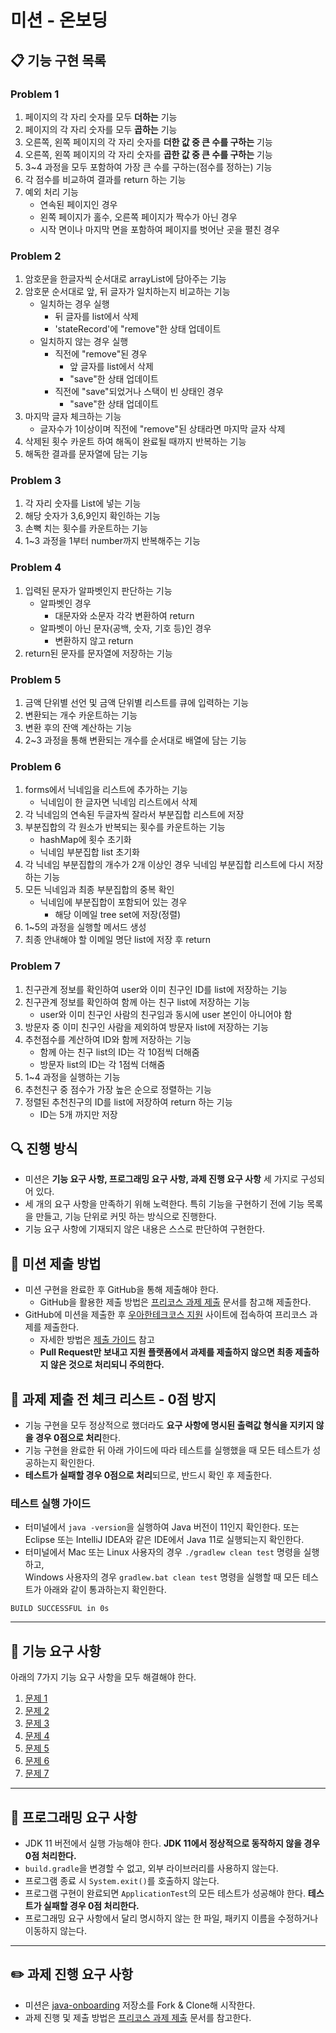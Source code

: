 # 미션 - 온보딩
## 📋 기능 구현 목록
### Problem 1
1. 페이지의 각 자리 숫자를 모두 **더하는** 기능 
2. 페이지의 각 자리 숫자를 모두 **곱하는** 기능 
3. 오른쪽, 왼쪽 페이지의 각 자리 숫자를 **더한 값 중 큰 수를 구하는** 기능
4. 오른쪽, 왼쪽 페이지의 각 자리 숫자를 **곱한 값 중 큰 수를 구하는** 기능 
5. 3~4 과정을 모두 포함하여 가장 큰 수를 구하는(점수를 정하는) 기능
6. 각 점수를 비교하여 결과를 return 하는 기능
7. 예외 처리 기능
   - 연속된 페이지인 경우
   - 왼쪽 페이지가 홀수, 오른쪽 페이지가 짝수가 아닌 경우
   - 시작 면이나 마지막 면을 포함하여 페이지를 벗어난 곳을 펼친 경우
### Problem 2
1. 암호문을 한글자씩 순서대로 arrayList에 담아주는 기능
2. 암호문 순서대로 앞, 뒤 글자가 일치하는지 비교하는 기능
   - 일치하는 경우 실행
     - 뒤 글자를 list에서 삭제
     - 'stateRecord'에 "remove"한 상태 업데이트
   - 일치하지 않는 경우 실행
     - 직전에 "remove"된 경우
       - 앞 글자를 list에서 삭제
       - "save"한 상태 업데이트
     - 직전에 "save"되었거나 스택이 빈 상태인 경우
       - "save"한 상태 업데이트 
3. 마지막 글자 체크하는 기능
   - 글자수가 1이상이며 직전에 "remove"된 상태라면 마지막 글자 삭제
4. 삭제된 횟수 카운트 하여 해독이 완료될 때까지 반복하는 기능
5. 해독한 결과를 문자열에 담는 기능
### Problem 3
1. 각 자리 숫자를 List에 넣는 기능
2. 해당 숫자가 3,6,9인지 확인하는 기능
3. 손뼉 치는 횟수를 카운트하는 기능
4. 1~3 과정을 1부터 number까지 반복해주는 기능
### Problem 4
1. 입력된 문자가 알파벳인지 판단하는 기능
   - 알파벳인 경우
     - 대문자와 소문자 각각 변환하여 return
   - 알파벳이 아닌 문자(공백, 숫자, 기호 등)인 경우
     - 변환하지 않고 return
2. return된 문자를 문자열에 저장하는 기능
### Problem 5
1. 금액 단위별 선언 및 금액 단위별 리스트를 큐에 입력하는 기능
2. 변환되는 개수 카운트하는 기능
3. 변환 후의 잔액 계산하는 기능
4. 2~3 과정을 통해 변환되는 개수를 순서대로 배열에 담는 기능
### Problem 6
1. forms에서 닉네임을 리스트에 추가하는 기능
    - 닉네임이 한 글자면 닉네임 리스트에서 삭제
2. 각 닉네임의 연속된 두글자씩 잘라서 부분집합 리스트에 저장
3. 부분집합의 각 원소가 반복되는 횟수를 카운트하는 기능
   - hashMap에 횟수 초기화
   - 닉네임 부분집합 list 초기화
4. 각 닉네임 부분집합의 개수가 2개 이상인 경우 닉네임 부분집합 리스트에 다시 저장하는 기능
5. 모든 닉네임과 최종 부분집합의 중복 확인
    - 닉네임에 부분집합이 포함되어 있는 경우
        - 해당 이메일 tree set에 저장(정렬)
6. 1~5의 과정을 실행할 메서드 생성
7. 최종 안내해야 할 이메일 명단 list에 저장 후 return
### Problem 7
1. 친구관계 정보를 확인하여 user와 이미 친구인 ID를 list에 저장하는 기능
2. 친구관계 정보를 확인하여 함께 아는 친구 list에 저장하는 기능
   - user와 이미 친구인 사람의 친구임과 동시에 user 본인이 아니어야 함
3. 방문자 중 이미 친구인 사람을 제외하여 방문자 list에 저장하는 기능
4. 추천점수를 계산하여 ID와 함께 저장하는 기능
    - 함께 아는 친구 list의 ID는 각 10점씩 더해줌
    - 방문자 list의 ID는 각 1점씩 더해줌
5. 1~4 과정을 실행하는 기능
6. 추천친구 중 점수가 가장 높은 순으로 정렬하는 기능
7. 정렬된 추천친구의 ID를 list에 저장하여 return 하는 기능
    - ID는 5개 까지만 저장

## 🔍 진행 방식

- 미션은 **기능 요구 사항, 프로그래밍 요구 사항, 과제 진행 요구 사항** 세 가지로 구성되어 있다.
- 세 개의 요구 사항을 만족하기 위해 노력한다. 특히 기능을 구현하기 전에 기능 목록을 만들고, 기능 단위로 커밋 하는 방식으로 진행한다.
- 기능 요구 사항에 기재되지 않은 내용은 스스로 판단하여 구현한다.

## 📮 미션 제출 방법

- 미션 구현을 완료한 후 GitHub을 통해 제출해야 한다.
    - GitHub을 활용한 제출 방법은 [프리코스 과제 제출](https://github.com/woowacourse/woowacourse-docs/tree/master/precourse) 문서를 참고해
      제출한다.
- GitHub에 미션을 제출한 후 [우아한테크코스 지원](https://apply.techcourse.co.kr) 사이트에 접속하여 프리코스 과제를 제출한다.
    - 자세한 방법은 [제출 가이드](https://github.com/woowacourse/woowacourse-docs/tree/master/precourse#제출-가이드) 참고
    - **Pull Request만 보내고 지원 플랫폼에서 과제를 제출하지 않으면 최종 제출하지 않은 것으로 처리되니 주의한다.**

## 🚨 과제 제출 전 체크 리스트 - 0점 방지

- 기능 구현을 모두 정상적으로 했더라도 **요구 사항에 명시된 출력값 형식을 지키지 않을 경우 0점으로 처리**한다.
- 기능 구현을 완료한 뒤 아래 가이드에 따라 테스트를 실행했을 때 모든 테스트가 성공하는지 확인한다.
- **테스트가 실패할 경우 0점으로 처리**되므로, 반드시 확인 후 제출한다.

### 테스트 실행 가이드

- 터미널에서 `java -version`을 실행하여 Java 버전이 11인지 확인한다. 또는 Eclipse 또는 IntelliJ IDEA와 같은 IDE에서 Java 11로 실행되는지 확인한다.
- 터미널에서 Mac 또는 Linux 사용자의 경우 `./gradlew clean test` 명령을 실행하고,   
  Windows 사용자의 경우  `gradlew.bat clean test` 명령을 실행할 때 모든 테스트가 아래와 같이 통과하는지 확인한다.

```
BUILD SUCCESSFUL in 0s
```

---

## 🚀 기능 요구 사항
아래의 7가지 기능 요구 사항을 모두 해결해야 한다.

1. [문제 1](./docs/PROBLEM1.md)
2. [문제 2](./docs/PROBLEM2.md)
3. [문제 3](./docs/PROBLEM3.md)
4. [문제 4](./docs/PROBLEM4.md)
5. [문제 5](./docs/PROBLEM5.md)
6. [문제 6](./docs/PROBLEM6.md)
7. [문제 7](./docs/PROBLEM7.md)

---

## 🎯 프로그래밍 요구 사항

- JDK 11 버전에서 실행 가능해야 한다. **JDK 11에서 정상적으로 동작하지 않을 경우 0점 처리한다.**
- `build.gradle`을 변경할 수 없고, 외부 라이브러리를 사용하지 않는다.
- 프로그램 종료 시 `System.exit()`를 호출하지 않는다.
- 프로그램 구현이 완료되면 `ApplicationTest`의 모든 테스트가 성공해야 한다. **테스트가 실패할 경우 0점 처리한다.**
- 프로그래밍 요구 사항에서 달리 명시하지 않는 한 파일, 패키지 이름을 수정하거나 이동하지 않는다.

---

## ✏️ 과제 진행 요구 사항

- 미션은 [java-onboarding](https://github.com/woowacourse-precourse/java-onboarding) 저장소를 Fork & Clone해 시작한다.
- 과제 진행 및 제출 방법은 [프리코스 과제 제출](https://github.com/woowacourse/woowacourse-docs/tree/master/precourse) 문서를 참고한다.

